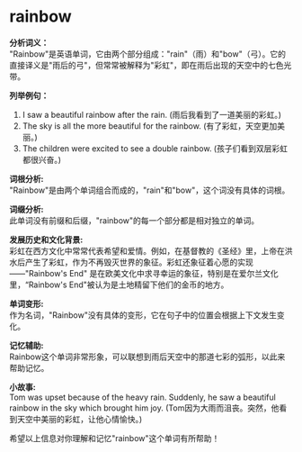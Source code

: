 # rainbow

**分析词义：**  
"Rainbow"是英语单词，它由两个部分组成："rain"（雨）和"bow"（弓）。它的直接译义是"雨后的弓"，但常常被解释为"彩虹"，即在雨后出现的天空中的七色光带。

  

**列举例句：**

  

1.  I saw a beautiful rainbow after the rain. (雨后我看到了一道美丽的彩虹。)
2.  The sky is all the more beautiful for the rainbow. (有了彩虹，天空更加美丽。)
3.  The children were excited to see a double rainbow. (孩子们看到双层彩虹都很兴奋。)

  

**词根分析:**  
"Rainbow"是由两个单词组合而成的，"rain"和"bow"，这个词没有具体的词根。

  

**词缀分析:**  
此单词没有前缀和后缀，"rainbow"的每一个部分都是相对独立的单词。

  

**发展历史和文化背景:**  
彩虹在西方文化中常常代表希望和爱情。例如，在基督教的《圣经》里，上帝在洪水后产生了彩虹，作为不再毁灭世界的象征。彩虹还象征着心愿的实现——"Rainbow's End" 是在欧美文化中求寻幸运的象征，特别是在爱尔兰文化里，“Rainbow's End"被认为是土地精留下他们的金币的地方。

  

**单词变形:**  
作为名词，"Rainbow"没有具体的变形，它在句子中的位置会根据上下文发生变化。

  

**记忆辅助:**  
Rainbow这个单词非常形象，可以联想到雨后天空中的那道七彩的弧形，以此来帮助记忆。

  

**小故事:**  
Tom was upset because of the heavy rain. Suddenly, he saw a beautiful rainbow in the sky which brought him joy. (Tom因为大雨而沮丧。突然，他看到天空中美丽的彩虹，让他心情愉快。)

  

希望以上信息对你理解和记忆"rainbow"这个单词有所帮助！
